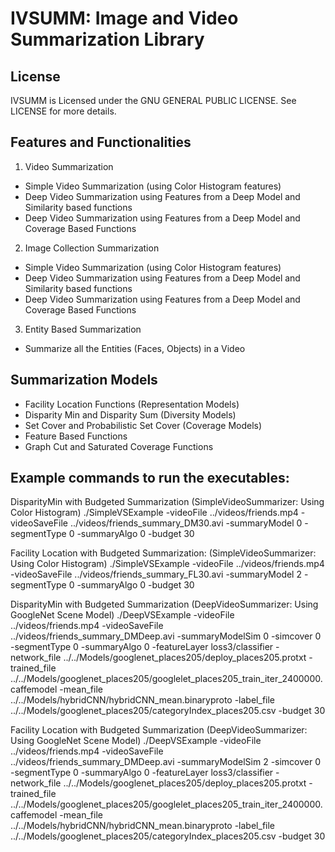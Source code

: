 # IVSUMM: Image and Video Summarization Library

## License
IVSUMM is Licensed under the GNU GENERAL PUBLIC LICENSE. See LICENSE for more details.

## Features and Functionalities
1) Video Summarization
- Simple Video Summarization (using Color Histogram features)
- Deep Video Summarization using Features from a Deep Model and Similarity based functions
- Deep Video Summarization using Features from a Deep Model and Coverage Based Functions

2) Image Collection Summarization
- Simple Video Summarization (using Color Histogram features)
- Deep Video Summarization using Features from a Deep Model and Similarity based functions
- Deep Video Summarization using Features from a Deep Model and Coverage Based Functions

3) Entity Based Summarization
- Summarize all the Entities (Faces, Objects) in a Video

## Summarization Models
- Facility Location Functions (Representation Models)
- Disparity Min and Disparity Sum (Diversity Models)
- Set Cover and Probabilistic Set Cover (Coverage Models)
- Feature Based Functions
- Graph Cut and Saturated Coverage Functions

## Example commands to run the executables:

DisparityMin with Budgeted Summarization (SimpleVideoSummarizer: Using Color Histogram)
./SimpleVSExample -videoFile ../videos/friends.mp4 -videoSaveFile ../videos/friends_summary_DM30.avi -summaryModel 0 -segmentType 0 -summaryAlgo 0 -budget 30

Facility Location with Budgeted Summarization: (SimpleVideoSummarizer: Using Color Histogram)
./SimpleVSExample -videoFile ../videos/friends.mp4 -videoSaveFile ../videos/friends_summary_FL30.avi -summaryModel 2 -segmentType 0 -summaryAlgo 0 -budget 30

DisparityMin with Budgeted Summarization (DeepVideoSummarizer: Using GoogleNet Scene Model)
./DeepVSExample -videoFile ../videos/friends.mp4 -videoSaveFile ../videos/friends_summary_DMDeep.avi -summaryModelSim 0 -simcover 0 -segmentType 0 -summaryAlgo 0 -featureLayer loss3/classifier -network_file ../../Models/googlenet_places205/deploy_places205.protxt -trained_file ../../Models/googlenet_places205/googlelet_places205_train_iter_2400000.caffemodel -mean_file ../../Models/hybridCNN/hybridCNN_mean.binaryproto -label_file ../../Models/googlenet_places205/categoryIndex_places205.csv -budget 30

Facility Location with Budgeted Summarization (DeepVideoSummarizer: Using GoogleNet Scene Model)
./DeepVSExample -videoFile ../videos/friends.mp4 -videoSaveFile ../videos/friends_summary_DMDeep.avi -summaryModelSim 2 -simcover 0 -segmentType 0 -summaryAlgo 0 -featureLayer loss3/classifier -network_file ../../Models/googlenet_places205/deploy_places205.protxt -trained_file ../../Models/googlenet_places205/googlelet_places205_train_iter_2400000.caffemodel -mean_file ../../Models/hybridCNN/hybridCNN_mean.binaryproto -label_file ../../Models/googlenet_places205/categoryIndex_places205.csv -budget 30
